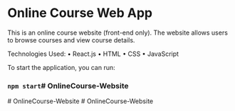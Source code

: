 # Online Course Web App

This is an online course website (front-end only). The website allows users to browse courses and view course details.

Technologies Used:
• React.js
• HTML
• CSS
• JavaScript

To start the application, you can run:

### `npm start`#   O n l i n e C o u r s e - W e b s i t e  
 #   O n l i n e C o u r s e - W e b s i t e  
 #   O n l i n e C o u r s e - W e b s i t e  
 